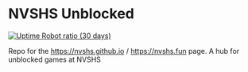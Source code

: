 # NVSHS Unblocked

[![Uptime Robot ratio (30 days)](https://img.shields.io/uptimerobot/ratio/m792992486-89cef1b7679589f8ef6ae75f?style=for-the-badge)](https://stats.uptimerobot.com/kKgzyfkzw7)

Repo for the https://nvshs.github.io / https://nvshs.fun page.
A hub for unblocked games at NVSHS

